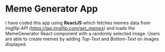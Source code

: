 ﻿# Meme Generator App

I have coded this app using **ReactJS** which fetches memes data from *imgflip API (https://api.imgflip.com/get_memes)* and loads the MemeGenerator React component with a randomly selected image. Users are able to create memes by adding *Top-Text* and *Bottom-Text* on images displayed.

